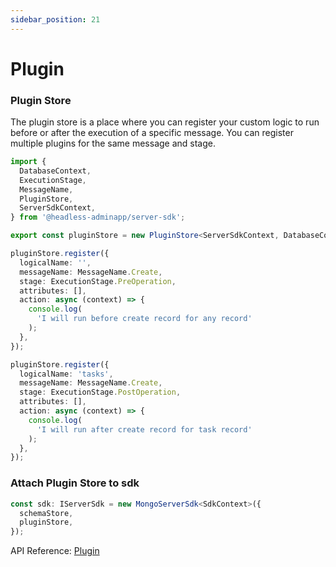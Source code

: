 ```yaml
---
sidebar_position: 21
---
```


# Plugin

### Plugin Store

The plugin store is a place where you can register your custom logic to run before or after the execution of a specific message. You can register multiple plugins for the same message and stage.

```ts title="config/plugins/store.ts"
import {
  DatabaseContext,
  ExecutionStage,
  MessageName,
  PluginStore,
  ServerSdkContext,
} from '@headless-adminapp/server-sdk';

export const pluginStore = new PluginStore<ServerSdkContext, DatabaseContext>();

pluginStore.register({
  logicalName: '',
  messageName: MessageName.Create,
  stage: ExecutionStage.PreOperation,
  attributes: [],
  action: async (context) => {
    console.log(
      'I will run before create record for any record'
    );
  },
});

pluginStore.register({
  logicalName: 'tasks',
  messageName: MessageName.Create,
  stage: ExecutionStage.PostOperation,
  attributes: [],
  action: async (context) => {
    console.log(
      'I will run after create record for task record'
    );
  },
});
```

### Attach Plugin Store to sdk

```ts title="data/route.ts"
const sdk: IServerSdk = new MongoServerSdk<SdkContext>({
  schemaStore,
  pluginStore,
});
```

API Reference: [Plugin](/docs/api-reference/server/plugin)
